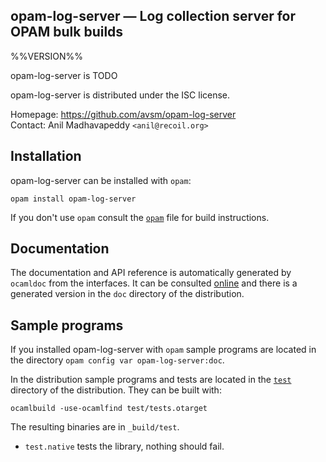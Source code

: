 opam-log-server — Log collection server for OPAM bulk builds
-------------------------------------------------------------------------------
%%VERSION%%

opam-log-server is TODO

opam-log-server is distributed under the ISC license.

Homepage: https://github.com/avsm/opam-log-server  
Contact: Anil Madhavapeddy `<anil@recoil.org>`

## Installation

opam-log-server can be installed with `opam`:

    opam install opam-log-server

If you don't use `opam` consult the [`opam`](opam) file for build
instructions.

## Documentation

The documentation and API reference is automatically generated by
`ocamldoc` from the interfaces. It can be consulted [online][doc]
and there is a generated version in the `doc` directory of the
distribution.

[doc]: http://anil.recoil.org/opam-log-server/doc

## Sample programs

If you installed opam-log-server with `opam` sample programs are located in
the directory `opam config var opam-log-server:doc`.

In the distribution sample programs and tests are located in the
[`test`](test) directory of the distribution. They can be built with:

    ocamlbuild -use-ocamlfind test/tests.otarget

The resulting binaries are in `_build/test`.

- `test.native` tests the library, nothing should fail.
